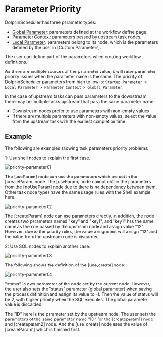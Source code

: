 # Parameter Priority

DolphinScheduler has three parameter types:

* [Global Parameter](global.md): parameters defined at the workflow define page.
* [Parameter Context](context.md): parameters passed by upstream task nodes.
* [Local Parameter](local.md): parameters belong to its node, which is the parameters defined by the user in [Custom Parameters].

The user can define part of the parameters when creating workflow definitions.

As there are multiple sources of the parameter value, it will raise parameter priority issues when the parameter name is the same. The priority of DolphinScheduler parameters from high to low is: `Startup Parameter > Local Parameter > Parameter Context > Global Parameter`.

In the case of upstream tasks can pass parameters to the downstream, there may be multiple tasks upstream that pass the same parameter name:

* Downstream nodes prefer to use parameters with non-empty values
* If there are multiple parameters with non-empty values, select the value from the upstream task with the earliest completion time

## Example

The following are examples showing task parameters priority problems:

1: Use shell nodes to explain the first case.

![priority-parameter01](../../../../img/new_ui/dev/parameter/priority_parameter01.png)

The [useParam] node can use the parameters which are set in the [createParam] node. The [useParam] node cannot obtain the parameters from the [noUseParam] node due to there is no dependency between them. Other task node types have the same usage rules with the Shell example here.

![priority-parameter02](../../../../img/new_ui/dev/parameter/priority_parameter02.png)

The [createParam] node can use parameters directly. In addition, the node creates two parameters named "key" and "key1", and "key1" has the same name as the one passed by the upstream node and assign value "12". However, due to the priority rules, the value assignment will assign "12" and the value from the upstream node is discarded.

2: Use SQL nodes to explain another case.

![priority-parameter03](../../../../img/new_ui/dev/parameter/priority_parameter03.png)

The following shows the definition of the [use_create] node:

![priority-parameter04](../../../../img/new_ui/dev/parameter/priority_parameter04.png)

"status" is own parameter of the node set by the current node. However, the user also sets the "status" parameter (global parameter) when saving the process definition and assign its value to -1. Then the value of status will be 2, with higher priority when the SQL executes. The global parameter value is discarded.

The "ID" here is the parameter set by the upstream node. The user sets the parameters of the same parameter name "ID" for the [createparam1] node and [createparam2] node. And the [use_create] node uses the value of [createParam1] which is finished first.
